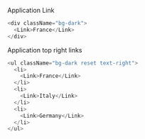 Application Link

```js
<div className="bg-dark">
  <Link>France</Link>
</div>
```

Application top right links

```js
<ul className="bg-dark reset text-right">
  <li>
    <Link>France</Link>
  </li>
  <li>
    <Link>Italy</Link>
  </li>
  <li>
    <Link>Germany</Link>
  </li>
</ul>
```
